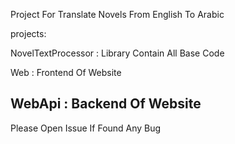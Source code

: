 Project For Translate Novels From English To Arabic

projects:

NovelTextProcessor :
	Library Contain All Base Code

Web : Frontend Of Website

WebApi : Backend Of Website
--------------------------------------------------
Please Open Issue If Found Any Bug
